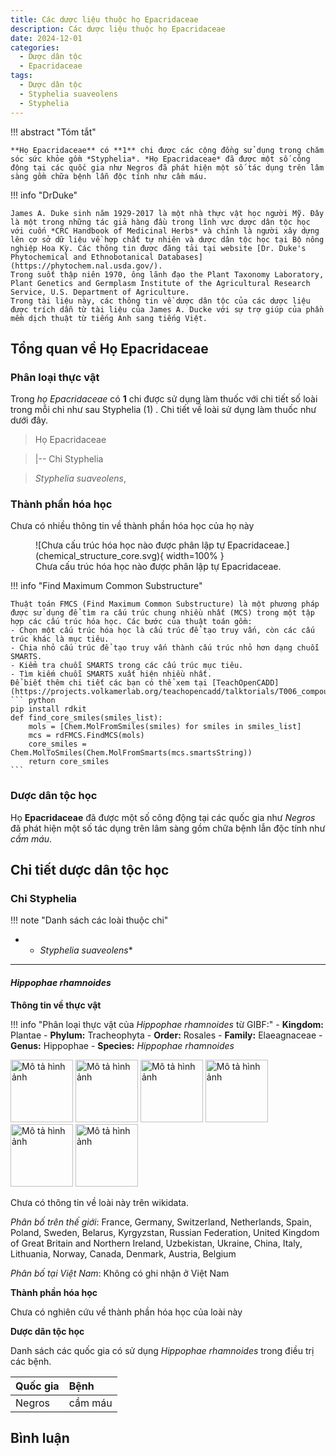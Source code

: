 ```yaml
---
title: Các dược liệu thuộc họ Epacridaceae
description: Các dược liệu thuộc họ Epacridaceae
date: 2024-12-01
categories:
  - Dược dân tộc
  - Epacridaceae
tags:
  - Dược dân tộc
  - Styphelia suaveolens
  - Styphelia
---
```

!!! abstract "Tóm tắt"

    **Họ Epacridaceae** có **1** chi được các cộng đồng sử dụng trong chăm sóc sức khỏe gồm *Styphelia*. *Họ Epacridaceae* đã được một số công động tại các quốc gia như Negros đã phát hiện một số tác dụng trên lâm sàng gồm chữa bệnh lẫn độc tính như cầm máu.

!!! info "DrDuke"

    James A. Duke sinh năm 1929-2017 là một nhà thực vật học người Mỹ. Đây là một trong những tác giả hàng đầu trong lĩnh vực dược dân tộc học với cuốn *CRC Handbook of Medicinal Herbs* và chính là người xây dựng lên cơ sở dữ liệu về hợp chất tự nhiên và dược dân tộc học tại Bộ nông nghiệp Hoa Kỳ. Các thông tin được đăng tải tại website [Dr. Duke's Phytochemical and Ethnobotanical Databases](https://phytochem.nal.usda.gov/). 
    Trong suốt thập niên 1970, ông lãnh đạo the Plant Taxonomy Laboratory, Plant Genetics and Germplasm Institute of the Agricultural Research Service, U.S. Department of Agriculture.
    Trong tài liệu này, các thông tin về dược dân tộc của các dược liệu được trích dẫn từ tài liệu của James A. Ducke với sự trợ giúp của phần mềm dịch thuật từ tiếng Anh sang tiếng Việt.
   
## Tổng quan về Họ Epacridaceae
### Phân loại thực vật
Trong *họ Epacridaceae* có **1** chi được sử dụng làm thuốc với chi tiết số loài trong mỗi chi như sau Styphelia (1) . Chi tiết về loài sử dụng làm thuốc như dưới đây.  

>Họ Epacridaceae


>|-- Chi Styphelia

>*Styphelia suaveolens*,

### Thành phần hóa học 

Chưa có nhiều thông tin về thành phần hóa học của họ này

<figure markdown="span">
    ![Chưa cấu trúc hóa học nào được phân lập tự Epacridaceae.](chemical_structure_core.svg){ width=100% }
    <figcaption>Chưa cấu trúc hóa học nào được phân lập tự Epacridaceae.</figcaption>
</figure>


!!! info  "Find Maximum Common Substructure"
    
    Thuật toán FMCS (Find Maximum Common Substructure) là một phương pháp được sử dụng để tìm ra cấu trúc chung nhiều nhất (MCS) trong một tập hợp các cấu trúc hóa học. Các bước của thuật toán gồm:
    - Chọn một cấu trúc hóa học là cấu trúc để tạo truy vấn, còn các cấu trúc khác là mục tiêu.
    - Chia nhỏ cấu trúc để tạo truy vấn thành cấu trúc nhỏ hơn dạng chuỗi SMARTS.
    - Kiểm tra chuỗi SMARTS trong các cấu trúc mục tiêu.
    - Tìm kiếm chuỗi SMARTS xuất hiện nhiều nhất.
    Để biết thêm chi tiết các bạn có thể xem tại [TeachOpenCADD](https://projects.volkamerlab.org/teachopencadd/talktorials/T006_compound_maximum_common_substructures.html)
    ``` python
    pip install rdkit
    def find_core_smiles(smiles_list):
        mols = [Chem.MolFromSmiles(smiles) for smiles in smiles_list]
        mcs = rdFMCS.FindMCS(mols)
        core_smiles = Chem.MolToSmiles(Chem.MolFromSmarts(mcs.smartsString))
        return core_smiles
    ```

### Dược dân tộc học

Họ **Epacridaceae** đã được một số công động tại các quốc gia như *Negros* đã phát hiện một số tác dụng trên lâm sàng gồm chữa bệnh lẫn độc tính như *cầm máu*.

## Chi tiết dược dân tộc học


### Chi Styphelia

!!! note "Danh sách các loài thuộc chi"
    
*	 - *Styphelia suaveolens**

---      
#### *Hippophae rhamnoides*
**Thông tin về thực vật**

!!! info "Phân loại thực vật của *Hippophae rhamnoides* từ GIBF:"
    - **Kingdom:** Plantae
    - **Phylum:** Tracheophyta
    - **Order:** Rosales
    - **Family:** Elaeagnaceae
    - **Genus:** Hippophae
    - **Species:** *Hippophae rhamnoides*

<img src="https://inaturalist-open-data.s3.amazonaws.com/photos/343935343/original.jpeg" alt="Mô tả hình ảnh" width="100" height="100">
<img src="https://inaturalist-open-data.s3.amazonaws.com/photos/343935163/original.jpeg" alt="Mô tả hình ảnh" width="100" height="100">
<img src="https://inaturalist-open-data.s3.amazonaws.com/photos/343947128/original.jpeg" alt="Mô tả hình ảnh" width="100" height="100">
<img src="https://inaturalist-open-data.s3.amazonaws.com/photos/343947170/original.jpeg" alt="Mô tả hình ảnh" width="100" height="100">
<img src="https://inaturalist-open-data.s3.amazonaws.com/photos/344280798/original.jpg" alt="Mô tả hình ảnh" width="100" height="100">
<img src="https://inaturalist-open-data.s3.amazonaws.com/photos/344438225/original.jpeg" alt="Mô tả hình ảnh" width="100" height="100"> 

Chưa có thông tin về loài này trên wikidata.

*Phân bố trên thế giới*: France, Germany, Switzerland, Netherlands, Spain, Poland, Sweden, Belarus, Kyrgyzstan, Russian Federation, United Kingdom of Great Britain and Northern Ireland, Uzbekistan, Ukraine, China, Italy, Lithuania, Norway, Canada, Denmark, Austria, Belgium

*Phân bố tại Việt Nam*: Không có ghi nhận ở Việt Nam

**Thành phần hóa học**
        

Chưa có nghiên cứu về thành phần hóa học của loài này


**Dược dân tộc học**

Danh sách các quốc gia có sử dụng *Hippophae rhamnoides* trong điều trị các bệnh. 

| Quốc gia   | Bệnh    |
|:-----------|:--------|
| Negros     | cầm máu |





## Bình luận

<div id="giscus-container"></div>
<script src="https://giscus.app/client.js"
        data-repo="hoangson0787/CSDL-duoc-lieu"
        data-repo-id="R_kgDONbMRNA"
        data-category="Duoc lieu"
        data-category-id="DIC_kwDONbMRNM4ClklR"
        data-mapping="pathname"
        data-strict="0"
        data-reactions-enabled="1"
        data-emit-metadata="1"
        data-input-position="bottom"
        data-theme="light"
        data-lang="en"
        crossorigin="anonymous"
        async>
</script>

